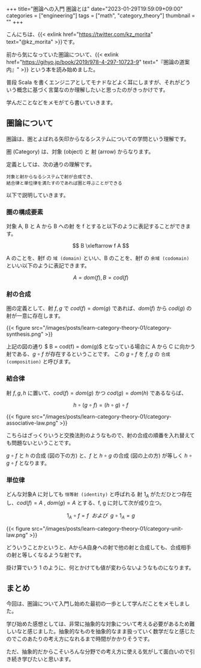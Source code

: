 +++
title="圏論への入門 圏論とは"
date="2023-01-29T19:59:09+09:00"
categories = ["engineering"]
tags = ["math", "category_theory"]
thumbnail = ""
+++

こんにちは、{{< exlink href="https://twitter.com/kz_morita" text="@kz_morita" >}}です。

前から気になっていた圏論について、{{< exlink href="https://gihyo.jp/book/2019/978-4-297-10723-9" text="『圏論の道案内』" >}} という本を読み始めました。

普段 Scala を書くエンジニアとしてモナドなどよく耳にしますが、それがどういう概念に基づく言葉なのか理解したいと思ったのがきっかけです。

学んだことなどをメモがてら書いていきます。

## 圏論について

圏論は、圏とよばれる矢印からなるシステムについての学問という理解です。

圏 (Category) は、対象 (object) と 射 (arrow) からなります。

定義としては、次の通りの理解です。

```
対象と射からなるシステムで射が合成でき、
結合律と単位律を満たすのであれば圏と呼ぶことができる
```

以下で説明していきます。

### 圏の構成要素

対象 A, B と A から B への射 を f とすると以下のように表記することができます。

$$
B \xleftarrow f A
$$

A のことを、射f の `域 (domain)` といい、B のことを、射f の `余域 (codomain)` といい以下のように表記できます。

$$
A = dom(f),  B = cod(f)
$$

### 射の合成

圏の定義として、射 $f, g$ で $cod(f) = dom(g)$ であれば、$dom(f)$ から $cod(g)$ の射が一意に存在します。

{{< figure src="/images/posts/learn-category-theory-01/category-synthesis.png" >}}

上記の図の通り $ B = cod(f) = dom(g)$ となっている場合に A から C に向かう射である、$g \circ f$ が存在するということです。
この $g \circ f$ を $f, g$ の `合成 (composition)` と呼びます。

### 結合律

射 $f,g,h$ に置いて、$cod(f) = dom(g)$ かつ $cod(g) = dom(h)$ であるならば、

$$
h \circ (g \circ f) = (h \circ g) \circ f 
$$

{{< figure src="/images/posts/learn-category-theory-01/category-associative-law.png" >}}

こちらはざっくりいうと交換法則のようなもので、射の合成の順番を入れ替えても問題ないということです。

$g \circ f$ と $h$ の合成 (図の下の方) と、$f$ と $h \circ g$ の合成 (図の上の方) が等しく $h \circ g \circ f$ となります。


### 単位律

どんな対象A に対しても `恒等射 (identity)` と呼ばれる 射 $1_A$ がただひとつ存在し、$cod(f) = A$ , $dom(g) = A$ とする、f, g に対して次が成り立つ。

$$
1_A \circ f = f \ \ および \ \  g \circ 1_A = g
$$

{{< figure src="/images/posts/learn-category-theory-01/category-unit-law.png" >}}


どういうことかというと、AからA自身への射で他の射と合成しても、合成相手の射と等しくなるような射です。

掛け算でいう 1 のように、何とかけても値が変わらないようなものになります。


## まとめ

今回は、圏論について入門し始めた最初の一歩として学んだことをメモしました。

学び始めた感想としては、非常に抽象的な対象について考える必要があるため難しいなと感じました。抽象的なものを抽象的なまま扱っていく数学だなと感じたのでこのあたりの考え方になれるまで時間がかかりそうです。

ただ、抽象的だからこそいろんな分野での考え方に使える気がして面白いので引き続き学びたいと思います。
